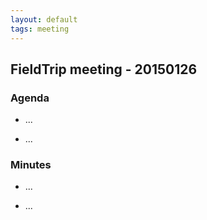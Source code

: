```yaml
---
layout: default
tags: meeting
---
```



## FieldTrip meeting - 20150126 

### Agenda

*  ...

*  ...

### Minutes

*  ...

*  ...

